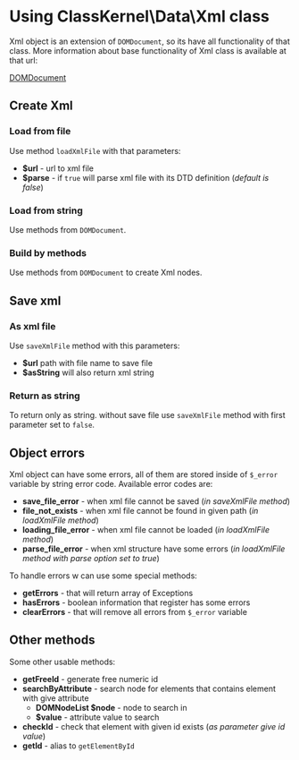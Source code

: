 Using ClassKernel\Data\Xml class
====================

Xml object is an extension of `DOMDocument`, so its have all functionality of that
class. More information about base functionality of Xml class is available at that
url:

[DOMDocument](http://php.net/manual/pl/class.domdocument.php "DOMDocument documentation")

Create Xml
--------------

### Load from file
Use method `loadXmlFile` with that parameters:

* **$url** - url to xml file
* **$parse** - if `true` will parse xml file with its DTD definition (_default is false_)

### Load from string
Use methods from `DOMDocument`.

### Build by methods
Use methods from `DOMDocument` to create Xml nodes.

Save xml
--------------

### As xml file
Use `saveXmlFile` method with this parameters:

* **$url** path with file name to save file
* **$asString** will also return xml string

### Return as string
To return only as string. without save file use `saveXmlFile` method with first
parameter set to `false`.

Object errors
--------------
Xml object can have some errors, all of them are stored inside of `$_error` variable
by string error code. Available error codes are:

* **save_file_error** - when xml file cannot be saved (_in saveXmlFile method_)
* **file_not_exists** - when xml file cannot be found in given path (_in loadXmlFile method_)
* **loading_file_error** - when xml file cannot be loaded (_in loadXmlFile method_)
* **parse_file_error** - when xml structure have some errors (_in loadXmlFile method with parse option set to true_)

To handle errors w can use some special methods:

* **getErrors** - that will return array of Exceptions
* **hasErrors** - boolean information that register has some errors
* **clearErrors** - that will remove all errors from `$_error` variable

Other methods
--------------
Some other usable methods:

* **getFreeId** - generate free numeric id
* **searchByAttribute** - search node for elements that contains element with give attribute
  * **DOMNodeList $node** - node to search in
  * **$value** - attribute value to search
* **checkId** - check that element with given id exists (_as parameter give id value_)
* **getId** - alias to `getElementById`
